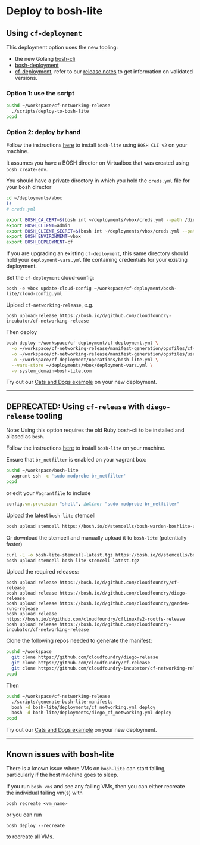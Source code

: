 # Deploy to bosh-lite

## Using `cf-deployment`

This deployment option uses the new tooling:
- the new Golang [bosh-cli](https://github.com/cloudfoundry/bosh-cli)
- [bosh-deployment](https://github.com/cloudfoundry/bosh-deployment)
- [cf-deployment](https://github.com/cloudfoundry/cf-deployment), refer to our [release notes](https://github.com/cloudfoundry-incubator/cf-networking-release/releases) to get information on validated versions.

### Option 1: use the script
  ```bash
  pushd ~/workspace/cf-networking-release
    ./scripts/deploy-to-bosh-lite
  popd
  ```

### Option 2: deploy by hand
Follow the instructions [here](https://github.com/cloudfoundry/bosh-deployment/blob/master/docs/bosh-lite-on-vbox.md) to install `bosh-lite` using `BOSH CLI v2` on your machine.

It assumes you have a BOSH director on Virtualbox that was created using `bosh create-env`.

You should have a private directory in which you hold the `creds.yml` file for your bosh director

```bash
cd ~/deployments/vbox
ls
# creds.yml
```

```bash
export BOSH_CA_CERT=$(bosh int ~/deployments/vbox/creds.yml --path /director_ssl/ca)
export BOSH_CLIENT=admin
export BOSH_CLIENT_SECRET=$(bosh int ~/deployments/vbox/creds.yml --path /admin_password)
export BOSH_ENVIRONMENT=vbox
export BOSH_DEPLOYMENT=cf
```

If you are upgrading an existing `cf-deployment`, this same directory should hold your `deployment-vars.yml`
file containing credentials for your existing deployment.

Set the `cf-deployment` cloud-config:
```
bosh -e vbox update-cloud-config ~/workspace/cf-deployment/bosh-lite/cloud-config.yml
```

Upload `cf-networking-release`, e.g.
```
bosh upload-release https://bosh.io/d/github.com/cloudfoundry-incubator/cf-networking-release
```

Then deploy
```bash
bosh deploy ~/workspace/cf-deployment/cf-deployment.yml \
  -o ~/workspace/cf-networking-release/manifest-generation/opsfiles/cf-networking.yml \
  -o ~/workspace/cf-networking-release/manifest-generation/opsfiles/use-latest.yml \
  -o ~/workspace/cf-deployment/operations/bosh-lite.yml \
  --vars-store ~/deployments/vbox/deployment-vars.yml \
  -v system_domain=bosh-lite.com
```

Try out our [Cats and Dogs example](../src/example-apps/cats-and-dogs) on your new deployment.


----


## DEPRECATED: Using `cf-release` with `diego-release` tooling

Note: Using this option requires the old Ruby bosh-cli to be installed and aliased as `bosh`.

Follow the instructions [here](https://github.com/cloudfoundry/bosh-lite) to install `bosh-lite` on your machine.

Ensure that `br_netfilter` is enabled on your vagrant box:
```bash
pushd ~/workspace/bosh-lite
  vagrant ssh -c 'sudo modprobe br_netfilter'
popd
```
or edit your `Vagrantfile` to include
```ruby
config.vm.provision "shell", inline: "sudo modprobe br_netfilter"
```

Upload the latest `bosh-lite` stemcell
```bash
bosh upload stemcell https://bosh.io/d/stemcells/bosh-warden-boshlite-ubuntu-trusty-go_agent
```

Or download the stemcell and manually upload it to `bosh-lite` (potentially faster)
```bash
curl -L -o bosh-lite-stemcell-latest.tgz https://bosh.io/d/stemcells/bosh-warden-boshlite-ubuntu-trusty-go_agent
bosh upload stemcell bosh-lite-stemcell-latest.tgz
```

Upload the required releases:
```
bosh upload release https://bosh.io/d/github.com/cloudfoundry/cf-release
bosh upload release https://bosh.io/d/github.com/cloudfoundry/diego-release
bosh upload release https://bosh.io/d/github.com/cloudfoundry/garden-runc-release
bosh upload release https://bosh.io/d/github.com/cloudfoundry/cflinuxfs2-rootfs-release
bosh upload release https://bosh.io/d/github.com/cloudfoundry-incubator/cf-networking-release
```

Clone the following repos needed to generate the manifest:

```bash
pushd ~/workspace
  git clone https://github.com/cloudfoundry/diego-release
  git clone https://github.com/cloudfoundry/cf-release
  git clone https://github.com/cloudfoundry-incubator/cf-networking-release
popd
```

Then
```bash
pushd ~/workspace/cf-networking-release
  ./scripts/generate-bosh-lite-manifests
  bosh -d bosh-lite/deployments/cf_networking.yml deploy
  bosh -d bosh-lite/deployments/diego_cf_networking.yml deploy
popd
```

Try out our [Cats and Dogs example](../src/example-apps/cats-and-dogs) on your new deployment.


---


## Known issues with bosh-lite
There is a known issue where VMs on `bosh-lite` can start failing,
particularly if the host machine goes to sleep.

If you run `bosh vms` and see any failing VMs, then you can either recreate the
individual failing vm(s) with
```
bosh recreate <vm_name>
```
or you can run
```
bosh deploy --recreate
```
to recreate all VMs.


